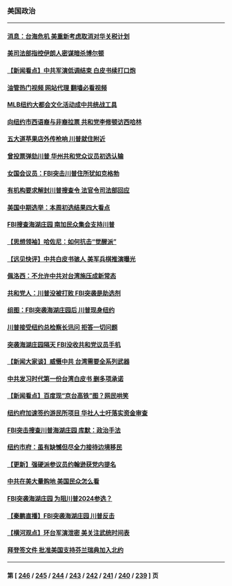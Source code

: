 ### 美国政治
---
#### [消息：台海危机 美重新考虑取消对华关税计划](../../pages/ncid1078159/n13800218.md?08112045) 
#### [美司法部指控伊朗人密谋暗杀博尔顿](../../pages/ncid1078159/n13800161.md?08112045) 
#### [【新闻看点】中共军演低调结束 白皮书续打口炮](../../pages/ncid1078159/n13799806.md?08112045) 
#### [油管热门视频 网站代理 翻墙必看视频](http://209.222.30.114:81/youtube.html?08112045)
#### [MLB纽约大都会文化活动成中共统战工具](../../pages/ncid1078159/n13800126.md?08112045) 
#### [向纽约市西语裔与非裔拉票 共和党李修顿访西哈林](../../pages/ncid1078159/n13800119.md?08112045) 
#### [五大道苹果店外传枪响 川普就住附近](../../pages/ncid1078159/n13800103.md?08112045) 
#### [曾投票弹劾川普 华州共和党众议员初选认输](../../pages/ncid1078159/n13800007.md?08112045) 
#### [女国会议员：FBI突击川普住所犹如克格勃](../../pages/ncid1078159/n13800018.md?08112045) 
#### [有机构要求解封川普搜查令 法官令司法部回应](../../pages/ncid1078159/n13799984.md?08112045) 
#### [美国中期选举：本周初选结果四大看点](../../pages/ncid1078159/n13799858.md?08112045) 
#### [FBI搜查海湖庄园 南加民众集会支持川普](../../pages/ncid1078159/n13800010.md?08112045) 
#### [【思想领袖】哈佐尼：如何抗击“觉醒派”](../../pages/ncid1078159/n13790244.md?08112045) 
#### [【远见快评】中共白皮书骇人 美军兵棋推演曝光](../../pages/ncid1078159/n13799913.md?08112045) 
#### [佩洛西：不允许中共对台湾施压成新常态](../../pages/ncid1078159/n13799927.md?08112045) 
#### [共和党人：川普没被打败 FBI突袭是助选剂](../../pages/ncid1078159/n13799853.md?08112045) 
#### [组图：FBI突袭海湖庄园后 川普现身纽约](../../pages/ncid1078159/n13799524.md?08112045) 
#### [川普接受纽约总检察长讯问 拒答一切问题](../../pages/ncid1078159/n13799778.md?08112045) 
#### [突袭海湖庄园隔天 FBI没收共和党议员手机](../../pages/ncid1078159/n13799749.md?08112045) 
#### [【新闻大家谈】威慑中共 台湾需要全系列武器](../../pages/ncid1078159/n13799721.md?08112045) 
#### [中共发习时代第一份台湾白皮书 删多项承诺](../../pages/ncid1078159/n13799640.md?08112045) 
#### [【新闻看点】百度现“京台高铁”图？网民哄笑](../../pages/ncid1078159/n13799099.md?08112045) 
#### [纽约府加速签约游民所项目 华社人士吁落实资金审查](../../pages/ncid1078159/n13799279.md?08112045) 
#### [FBI突击搜查川普海湖庄园 库默：政治手法](../../pages/ncid1078159/n13799285.md?08112045) 
#### [纽约市府：虽有缺憾但尽全力接待边境移民](../../pages/ncid1078159/n13799277.md?08112045) 
#### [【更新】强硬派参议员约翰逊获党内提名](../../pages/ncid1078159/n13799017.md?08112045) 
#### [中共在美大量购地 美国民众怎么看](../../pages/ncid1078159/n13799203.md?08112045) 
#### [FBI突袭海湖庄园 为阻川普2024参选？](../../pages/ncid1078159/n13798986.md?08112045) 
#### [【秦鹏直播】FBI突袭海湖庄园 川普反击](../../pages/ncid1078159/n13799038.md?08112045) 
#### [【横河观点】环台军演泄密 美关注武统时间表](../../pages/ncid1078159/n13799105.md?08112045) 
#### [拜登签文件 批准美国支持芬兰瑞典加入北约](../../pages/ncid1078159/n13799045.md?08112045) 

---
#### 第 [ [246](./246.md?08112045) / [245](./245.md?08112045) / [244](./244.md?08112045) / [243](./243.md?08112045) / [242](./242.md?08112045) / [241](./241.md?08112045) / [240](./240.md?08112045) / [239](./239.md?08112045) ] 页
